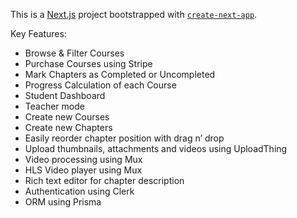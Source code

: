 This is a [Next.js](https://nextjs.org/) project bootstrapped with [`create-next-app`](https://github.com/vercel/next.js/tree/canary/packages/create-next-app).

Key Features:

- Browse & Filter Courses
- Purchase Courses using Stripe
- Mark Chapters as Completed or Uncompleted
- Progress Calculation of each Course
- Student Dashboard
- Teacher mode
- Create new Courses
- Create new Chapters
- Easily reorder chapter position with drag n’ drop
- Upload thumbnails, attachments and videos using UploadThing
- Video processing using Mux
- HLS Video player using Mux
- Rich text editor for chapter description
- Authentication using Clerk
- ORM using Prisma